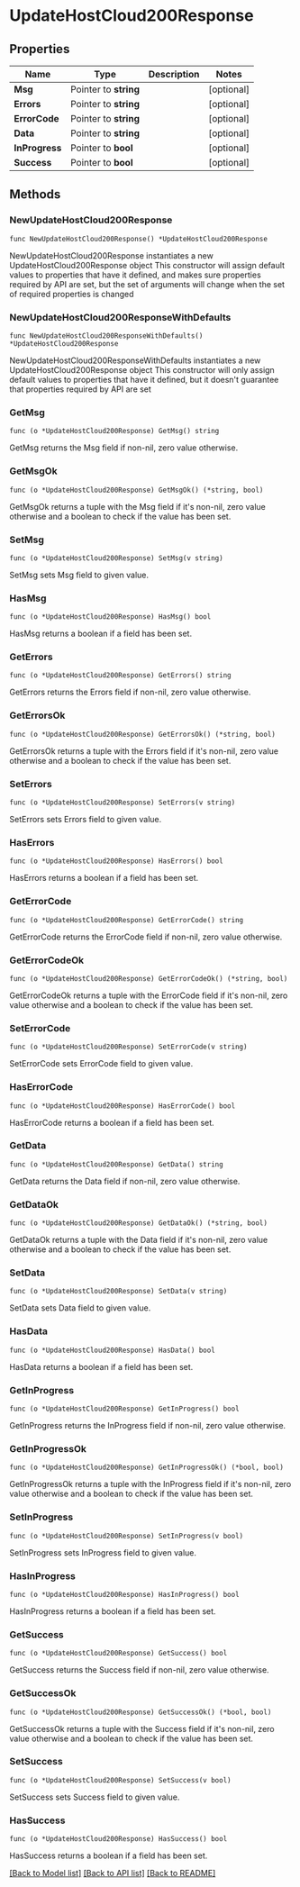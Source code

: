 # UpdateHostCloud200Response

## Properties

Name | Type | Description | Notes
------------ | ------------- | ------------- | -------------
**Msg** | Pointer to **string** |  | [optional] 
**Errors** | Pointer to **string** |  | [optional] 
**ErrorCode** | Pointer to **string** |  | [optional] 
**Data** | Pointer to **string** |  | [optional] 
**InProgress** | Pointer to **bool** |  | [optional] 
**Success** | Pointer to **bool** |  | [optional] 

## Methods

### NewUpdateHostCloud200Response

`func NewUpdateHostCloud200Response() *UpdateHostCloud200Response`

NewUpdateHostCloud200Response instantiates a new UpdateHostCloud200Response object
This constructor will assign default values to properties that have it defined,
and makes sure properties required by API are set, but the set of arguments
will change when the set of required properties is changed

### NewUpdateHostCloud200ResponseWithDefaults

`func NewUpdateHostCloud200ResponseWithDefaults() *UpdateHostCloud200Response`

NewUpdateHostCloud200ResponseWithDefaults instantiates a new UpdateHostCloud200Response object
This constructor will only assign default values to properties that have it defined,
but it doesn't guarantee that properties required by API are set

### GetMsg

`func (o *UpdateHostCloud200Response) GetMsg() string`

GetMsg returns the Msg field if non-nil, zero value otherwise.

### GetMsgOk

`func (o *UpdateHostCloud200Response) GetMsgOk() (*string, bool)`

GetMsgOk returns a tuple with the Msg field if it's non-nil, zero value otherwise
and a boolean to check if the value has been set.

### SetMsg

`func (o *UpdateHostCloud200Response) SetMsg(v string)`

SetMsg sets Msg field to given value.

### HasMsg

`func (o *UpdateHostCloud200Response) HasMsg() bool`

HasMsg returns a boolean if a field has been set.

### GetErrors

`func (o *UpdateHostCloud200Response) GetErrors() string`

GetErrors returns the Errors field if non-nil, zero value otherwise.

### GetErrorsOk

`func (o *UpdateHostCloud200Response) GetErrorsOk() (*string, bool)`

GetErrorsOk returns a tuple with the Errors field if it's non-nil, zero value otherwise
and a boolean to check if the value has been set.

### SetErrors

`func (o *UpdateHostCloud200Response) SetErrors(v string)`

SetErrors sets Errors field to given value.

### HasErrors

`func (o *UpdateHostCloud200Response) HasErrors() bool`

HasErrors returns a boolean if a field has been set.

### GetErrorCode

`func (o *UpdateHostCloud200Response) GetErrorCode() string`

GetErrorCode returns the ErrorCode field if non-nil, zero value otherwise.

### GetErrorCodeOk

`func (o *UpdateHostCloud200Response) GetErrorCodeOk() (*string, bool)`

GetErrorCodeOk returns a tuple with the ErrorCode field if it's non-nil, zero value otherwise
and a boolean to check if the value has been set.

### SetErrorCode

`func (o *UpdateHostCloud200Response) SetErrorCode(v string)`

SetErrorCode sets ErrorCode field to given value.

### HasErrorCode

`func (o *UpdateHostCloud200Response) HasErrorCode() bool`

HasErrorCode returns a boolean if a field has been set.

### GetData

`func (o *UpdateHostCloud200Response) GetData() string`

GetData returns the Data field if non-nil, zero value otherwise.

### GetDataOk

`func (o *UpdateHostCloud200Response) GetDataOk() (*string, bool)`

GetDataOk returns a tuple with the Data field if it's non-nil, zero value otherwise
and a boolean to check if the value has been set.

### SetData

`func (o *UpdateHostCloud200Response) SetData(v string)`

SetData sets Data field to given value.

### HasData

`func (o *UpdateHostCloud200Response) HasData() bool`

HasData returns a boolean if a field has been set.

### GetInProgress

`func (o *UpdateHostCloud200Response) GetInProgress() bool`

GetInProgress returns the InProgress field if non-nil, zero value otherwise.

### GetInProgressOk

`func (o *UpdateHostCloud200Response) GetInProgressOk() (*bool, bool)`

GetInProgressOk returns a tuple with the InProgress field if it's non-nil, zero value otherwise
and a boolean to check if the value has been set.

### SetInProgress

`func (o *UpdateHostCloud200Response) SetInProgress(v bool)`

SetInProgress sets InProgress field to given value.

### HasInProgress

`func (o *UpdateHostCloud200Response) HasInProgress() bool`

HasInProgress returns a boolean if a field has been set.

### GetSuccess

`func (o *UpdateHostCloud200Response) GetSuccess() bool`

GetSuccess returns the Success field if non-nil, zero value otherwise.

### GetSuccessOk

`func (o *UpdateHostCloud200Response) GetSuccessOk() (*bool, bool)`

GetSuccessOk returns a tuple with the Success field if it's non-nil, zero value otherwise
and a boolean to check if the value has been set.

### SetSuccess

`func (o *UpdateHostCloud200Response) SetSuccess(v bool)`

SetSuccess sets Success field to given value.

### HasSuccess

`func (o *UpdateHostCloud200Response) HasSuccess() bool`

HasSuccess returns a boolean if a field has been set.


[[Back to Model list]](../README.md#documentation-for-models) [[Back to API list]](../README.md#documentation-for-api-endpoints) [[Back to README]](../README.md)


